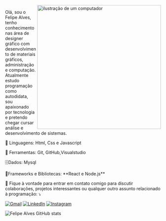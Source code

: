 <img src="https://raw.githubusercontent.com/MicaelliMedeiros/micaellimedeiros/master/image/computer-illustration.png" alt="ilustração de um computador" min-width="400px" max-width="400px" width="400px" align="right">

<p align="left"> 
  Olá, sou o Felipe Alves, tenho conhecimento nas área de  designer gráfico com desenvolvimento de materiais gráficos, administração e computação.
  Atualmente estudo programação como autodidata, sou apaixonado por tecnologia e pretendo chegar cursar análise e desenvolvimento de sistemas.
</p>

<p align="left">
  🦄 Linguagens: Html, Css e Javascript
</p>

<p align="left">
  💼 Ferramentas: Git, GitHub,Visualstudio
</p>
  
 <p align="left">
  🗄️Dados: Mysql
<p>

<p align="left">
  🧰Frameworks e Bibliotecas: **React e Node.js**
 </p>

<p align="left">
  💌 Fique à vontade para entrar em contato comigo para discutir colaborações, projetos interessantes ou qualquer outro assunto relacionado à programação: ⤵️
</p>

<p align="left">
  <a href="#" title="Gmail">
  <img src="https://img.shields.io/badge/-Gmail-FF0000?style=flat-square&labelColor=FF0000&logo=gmail&logoColor=white&link=felipealvesxx509@gmail.com" alt="Gmail"/></a>
  <a href="#" title="LinkedIn">
  <img src="https://img.shields.io/badge/-Linkedin-0e76a8?style=flat-square&logo=Linkedin&logoColor=white&link=https://www.linkedin.com/in/felipe-alves-393ba733a?utm_source=share&utm_campaign=share_via&utm_content=profile&utm_medium=android_app" alt="LinkedIn"/></a>
  <a href="#" title="Instagram">
  <img src="https://img.shields.io/badge/-Instagram-DF0174?style=flat-square&labelColor=DF0174&logo=instagram&logoColor=white&link=@fellipealvesofc" alt="Instagram"/></a>
</p>

![Felipe Alves GitHub stats](https://github-readme-stats.vercel.app/api?username=felipealves06\&rank_icon=percentile)


<!---
felipecod-coder/felipecod-coder is a ✨ special ✨ repository because its `README.md` (this file) appears on your GitHub profile.
You can click the Preview link to take a look at your changes.
--->
